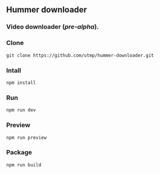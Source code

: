 
## Hummer downloader 
### Video downloader (***pre-alpha***).
### Clone 
``` 
git clone https://github.com/utmp/hummer-downloader.git
```
### Intall
```
npm install
```
### Run 
```
npm run dev
```
### Preview
```
npm run preview
```
### Package
```
npm run build
```